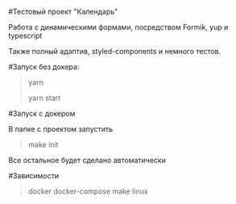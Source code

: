 #Тестовый проект "Календарь"

Работа с динамическими формами, посредством Formik, yup и typescript 

Также полный адаптив, styled-components и немного тестов.

#Запуск без докера:

> yarn
>
> yarn start

#Запуск c докером

В папке с проектом запустить

>make init

Все остальное будет сделано автоматически

#Зависимости
>docker docker-compose make linux

